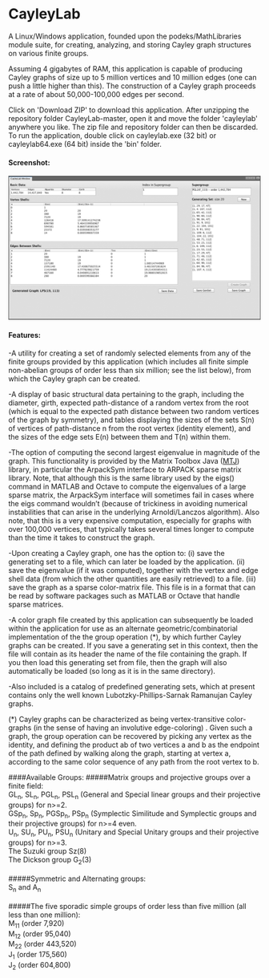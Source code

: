 # CayleyLab
A Linux/Windows application, founded upon the podeks/MathLibraries module suite, for creating, analyzing, and storing Cayley graph structures on various finite groups.

Assuming 4 gigabytes of RAM, this application is capable of producing Cayley graphs of size up to 5 million vertices and 10 million edges (one can push a little higher than this).  The construction of a Cayley graph proceeds at a rate of about 50,000-100,000 edges per second.

Click on 'Download ZIP' to download this application. After unzipping the repository folder CayleyLab-master, open it and move the folder 'cayleylab' anywhere you like. The zip file and repository folder can then be discarded. To run the application, double click on cayleylab.exe (32 bit) or cayleylab64.exe (64 bit) inside the 'bin' folder.

#### Screenshot:
![image 01](/screenshots/img01.jpg)

#### Features:
-A utility for creating a set of randomly selected elements from any of the finite groups provided by this application (which includes all finite simple non-abelian groups of order less than six million; see the list below), from which the Cayley graph can be created.

-A display of basic structural data pertaining to the graph, including the diameter, girth, expected path-distance of a random vertex from the root (which is equal to the expected path distance between two random vertices of the graph by symmetry), and tables displaying the sizes of the sets S(n) of vertices of path-distance n from the root vertex (identity element), and the sizes of the edge sets E(n) between them and T(n) within them.

-The option of computing the second largest eigenvalue in magnitude of the graph.  This functionality is provided by the Matrix Toolbox Java ([MTJ](https://github.com/fommil/matrix-toolkits-java.git)) library, in particular the ArpackSym interface to ARPACK sparse matrix library.  Note, that although this is the same library used by the eigs() command in MATLAB and Octave to compute the eigenvalues of a large sparse matrix, the ArpackSym interface will sometimes fail in cases where the eigs command wouldn’t (because of trickiness in avoiding numerical instabilities that can arise in the underlying Arnoldi/Lanczos algorithm).  Also note, that this is a very expensive computation, especially for graphs with over 100,000 vertices, that typically takes several times longer to compute than the time it takes to construct the graph.

-Upon creating a Cayley graph, one has the option to:
  (i) save the generating set to a file, which can later be loaded by the application.
 (ii) save the eigenvalue (if it was computed), together with the vertex and edge shell data (from which the other quantities are easily retrieved) to a file.
(iii) save the graph as a sparse color-matrix file.  This file is in a format that can be read by software packages such as MATLAB or Octave that handle sparse matrices.

-A color graph file created by this application can subsequently be loaded within the application for use as an alternate geometric/combinatorial implementation of the the group operation (*), by which further Cayley graphs can be created.
If you save a generating set in this context, then the file will contain as its header the name of the file containing the graph.  If you then load this generating set from file, then the graph will also automatically be loaded (so long as it is in the same directory).

-Also included is a catalog of predefined generating sets, which at present contains only the well known Lubotzky-Phillips-Sarnak Ramanujan Cayley graphs.

(*) Cayley graphs can be characterized as being vertex-transitive color-graphs (in the sense of having an involutive edge-coloring) .  Given such a graph, the group operation can be recovered by picking any vertex as the identity, and defining the product ab of two vertices a and b as the endpoint of the path defined by walking along the graph, starting at vertex a, according to the same color sequence of any path from the root vertex to b.

####Available Groups:
#####Matrix groups and projective groups over a finite field:<br>
GL<sub>n</sub>, SL<sub>n</sub>, PGL<sub>n</sub>, PSL<sub>n</sub> (General and Special linear groups and their projective groups) for n>=2.<br>
GSp<sub>n</sub>, Sp<sub>n</sub>, PGSp<sub>n</sub>, PSp<sub>n</sub> (Symplectic Similitude and Symplectic groups and their projective groups) for n>=4 even.<br>
U<sub>n</sub>, SU<sub>n</sub>, PU<sub>n</sub>, PSU<sub>n</sub> (Unitary and Special Unitary groups and their projective groups) for n>=3.<br>
The Suzuki group Sz(8)<br> 
The Dickson group G<sub>2</sub>(3)<br>
<br>
#####Symmetric and Alternating groups:<br>
S<sub>n</sub> and A<sub>n</sub><br>
<br>
#####The five sporadic simple groups of order less than five million (all less than one million):<br>
M<sub>11</sub> (order 7,920)<br>
M<sub>12</sub> (order 95,040)<br>
M<sub>22</sub> (order 443,520)<br>
J<sub>1</sub> (order 175,560)<br>
J<sub>2</sub> (order 604,800) <br>
